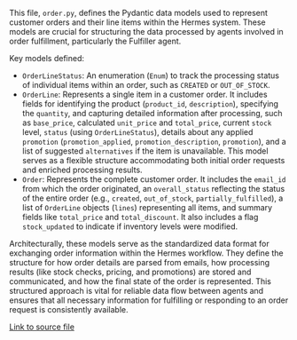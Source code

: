 This file, `order.py`, defines the Pydantic data models used to represent customer orders and their line items within the Hermes system. These models are crucial for structuring the data processed by agents involved in order fulfillment, particularly the Fulfiller agent.

Key models defined:
-   `OrderLineStatus`: An enumeration (`Enum`) to track the processing status of individual items within an order, such as `CREATED` or `OUT_OF_STOCK`.
-   `OrderLine`: Represents a single item in a customer order. It includes fields for identifying the product (`product_id`, `description`), specifying the `quantity`, and capturing detailed information after processing, such as `base_price`, calculated `unit_price` and `total_price`, current `stock` level, `status` (using `OrderLineStatus`), details about any applied `promotion` (`promotion_applied`, `promotion_description`, `promotion`), and a list of suggested `alternatives` if the item is unavailable. This model serves as a flexible structure accommodating both initial order requests and enriched processing results.
-   `Order`: Represents the complete customer order. It includes the `email_id` from which the order originated, an `overall_status` reflecting the status of the entire order (e.g., `created`, `out_of_stock`, `partially_fulfilled`), a list of `OrderLine` objects (`lines`) representing all items, and summary fields like `total_price` and `total_discount`. It also includes a flag `stock_updated` to indicate if inventory levels were modified.

Architecturally, these models serve as the standardized data format for exchanging order information within the Hermes workflow. They define the structure for how order details are parsed from emails, how processing results (like stock checks, pricing, and promotions) are stored and communicated, and how the final state of the order is represented. This structured approach is vital for reliable data flow between agents and ensures that all necessary information for fulfilling or responding to an order request is consistently available.

[Link to source file](../../../../src/hermes/model/order.py) 